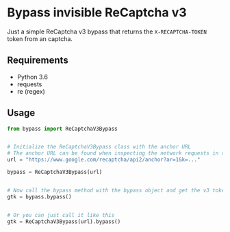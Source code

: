 # Bypass invisible ReCaptcha v3

Just a simple ReCaptcha v3 bypass that returns the `X-RECAPTCHA-TOKEN` token from an captcha.

## Requirements

- Python 3.6
- requests
- re (regex)

## Usage

```python
from bypass import ReCaptchaV3Bypass


# Initialize the ReCaptchaV3Bypass class with the anchor URL
# The anchor URL can be found when inspecting the network requests in the browser
url = "https://www.google.com/recaptcha/api2/anchor?ar=1&k=..."

bypass = ReCaptchaV3Bypass(url)


# Now call the bypass method with the bypass object and get the v3 token
gtk = bypass.bypass()


# Or you can just call it like this
gtk = ReCaptchaV3Bypass(url).bypass()
```
